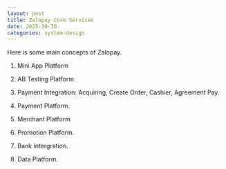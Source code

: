 ```yaml
---
layout: post
title: Zalopay Core Services
date: 2025-10-30
categories: system-design
---
```


Here is some main concepts of Zalopay.

1. Mini App Platform

2. AB Testing Platform

3. Payment Integration: Acquiring, Create Order, Cashier, Agreement Pay.

4. Payment Platform.

5. Merchant Platform

6. Promotion Platform.

7. Bank Intergration.

8. Data Platform.